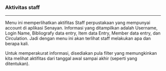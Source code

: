 ### Aktivitas staff
<hr>
Menu ini memperlihatkan aktifitas Staff perpustakaan yang mempunyai account di aplikasi Senayan. Informasi yang ditampilkan adalah Username, Login Name, Bibliografy data entry, Item data Entry, Member data entry, dan Circulation. Jadi dengan menu ini akan terlihat staff melakukan apa dan berapa kali.

Untuk memperakurat informasi, disediakan pula filter yang memungkinkan kita melihat aktifitas dari tanggal awal sampai akhir (seperti yang ditentukan).